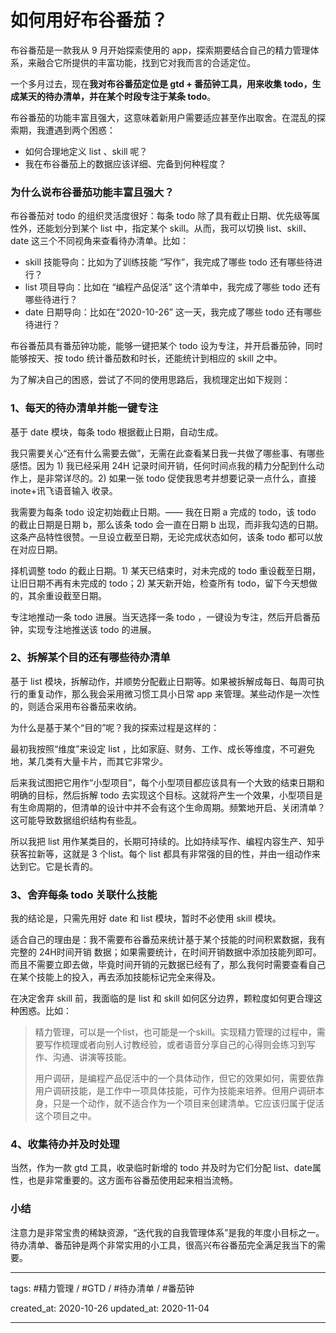 # 如何用好布谷番茄？

布谷番茄是一款我从 9 月开始探索使用的 app，探索期要结合自己的精力管理体系，来融合它所提供的丰富功能，找到它对我而言的合适定位。

一个多月过去，现在**我对布谷番茄定位是 gtd + 番茄钟工具，用来收集 todo，生成某天的待办清单，并在某个时段专注于某条 todo**。

布谷番茄的功能丰富且强大，这意味着新用户需要适应甚至作出取舍。在混乱的探索期，我遭遇到两个困惑：

- 如何合理地定义 list 、skill 呢？
- 我在布谷番茄上的数据应该详细、完备到何种程度？

### 为什么说布谷番茄功能丰富且强大？

布谷番茄对 todo 的组织灵活度很好：每条 todo 除了具有截止日期、优先级等属性外，还能划分到某个 list 中，指定某个 skill。从而，我可以切换 list、skill、date 这三个不同视角来查看待办清单。比如：

- skill 技能导向：比如为了训练技能 “写作”，我完成了哪些 todo 还有哪些待进行？
- list 项目导向：比如在 “编程产品促活” 这个清单中，我完成了哪些 todo 还有哪些待进行？
- date 日期导向：比如在“2020-10-26” 这一天，我完成了哪些 todo 还有哪些待进行？

布谷番茄具有番茄钟功能，能够一键把某个 todo 设为专注，并开启番茄钟，同时能够按天、按 todo 统计番茄数和时长，还能统计到相应的 skill 之中。

为了解决自己的困惑，尝试了不同的使用思路后，我梳理定出如下规则：

### 1、每天的待办清单并能一键专注

基于 date 模块，每条 todo 根据截止日期，自动生成。

我只需要关心“还有什么需要去做”，无需在此查看某日我一共做了哪些事、有哪些感悟。因为 1) 我已经采用 24H 记录时间开销，任何时间点我的精力分配到什么动作上，是非常详尽的。2) 如果一张 todo 促使我思考并想要记录一点什么，直接 inote+讯飞语音输入 收录。

我需要为每条 todo 设定初始截止日期。—— 我在日期 a 完成的 todo，该 todo 的截止日期是日期 b，那么该条 todo 会一直在日期 b 出现，而非我勾选的日期。这条产品特性很赞。一旦设立截至日期，无论完成状态如何，该条 todo 都可以放在对应日期。

择机调整 todo 的截止日期。1) 某天已结束时，对未完成的 todo 重设截至日期，让旧日期不再有未完成的 todo；2) 某天新开始，检查所有 todo，留下今天想做的，其余重设截至日期。

专注地推动一条 todo 进展。当天选择一条 todo ，一键设为专注，然后开启番茄钟，实现专注地推送该 todo 的进展。

### 2、拆解某个目的还有哪些待办清单

基于 list 模块，拆解动作，并顺势分配截止日期等。如果被拆解成每日、每周可执行的重复动作，那么我会采用微习惯工具小日常 app 来管理。某些动作是一次性的，则适合采用布谷番茄来收纳。

为什么是基于某个“目的”呢？我的探索过程是这样的：

最初我按照“维度”来设定 list ，比如家庭、财务、工作、成长等维度，不可避免地，某几类有大量卡片，而其它非常少。

后来我试图把它用作“小型项目”，每个小型项目都应该具有一个大致的结束日期和明确的目标，然后拆解 todo 去实现这个目标。这就将产生一个效果，小型项目是有生命周期的，但清单的设计中并不会有这个生命周期。频繁地开启、关闭清单？这可能导致数据组织结构有些乱。

所以我把 list 用作某类目的，长期可持续的。比如持续写作、编程内容生产、知乎获客拉新等，这就是 3 个list。每个 list 都具有非常强的目的性，并由一组动作来达到它。它是长青的。

### 3、舍弃每条 todo 关联什么技能

我的结论是，只需先用好 date 和 list 模块，暂时不必使用 skill 模块。

适合自己的理由是：我不需要布谷番茄来统计基于某个技能的时间积累数据，我有完整的 24H时间开销 数据；如果需要统计，在时间开销数据中添加技能列即可。而且不需要立即去做，毕竟时间开销的元数据已经有了，那么我何时需要查看自己在某个技能上的投入，再去添加技能标记完全来得及。

在决定舍弃 skill 前，我面临的是 list 和 skill 如何区分边界，颗粒度如何更合理这种困惑。比如：

> 精力管理，可以是一个list，也可能是一个skill。实现精力管理的过程中，需要写作梳理或者向别人讨教经验，或者语音分享自己的心得则会练习到写作、沟通、讲演等技能。
> 
> 用户调研，是编程产品促活中的一个具体动作，但它的效果如何，需要依靠用户调研技能，是工作中一项具体技能，可作为技能来培养。但用户调研本身，只是一个动作，就不适合作为一个项目来创建清单。它应该归属于促活这个项目之中。

### 4、收集待办并及时处理

当然，作为一款 gtd 工具，收录临时新增的 todo 并及时为它们分配 list、date属性，也是非常重要的。这方面布谷番茄使用起来相当流畅。

### 小结

注意力是非常宝贵的稀缺资源，“迭代我的自我管理体系”是我的年度小目标之一。待办清单、番茄钟是两个非常实用的小工具，很高兴布谷番茄完全满足我当下的需要。

---

tags: #精力管理 / #GTD / #待办清单 / #番茄钟 

created_at: 2020-10-26
updated_at: 2020-11-04

---
